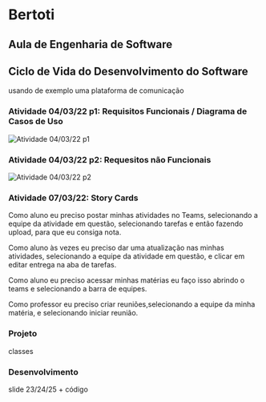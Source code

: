 # Bertoti

## Aula de Engenharia de Software


## Ciclo de Vida do Desenvolvimento do Software
usando de exemplo uma plataforma de comunicação

### Atividade 04/03/22 p1: Requisitos Funcionais / Diagrama de Casos de Uso
![Atividade 04/03/22 p1](https://github.com/MrZeroLeft/Bertoti/blob/main/Atividade%20EdS%2004.03.22%20p1.png)


### Atividade 04/03/22 p2: Requesitos não Funcionais
![Atividade 04/03/22 p2](https://github.com/MrZeroLeft/Bertoti/blob/main/Atividade%20EdS%2004.03.22%20p2.png)


### Atividade 07/03/22: Story Cards

Como aluno eu preciso postar minhas atividades no Teams, selecionando a equipe da atividade em questão, selecionando tarefas e então fazendo upload, para que eu consiga nota.

Como aluno às vezes eu preciso dar uma atualização nas minhas atividades, selecionando a equipe da atividade em questão, e clicar em editar entrega na aba de tarefas.

Como aluno eu preciso acessar minhas matérias eu faço isso abrindo o teams e selecionando a barra de equipes.

Como professor eu preciso criar reuniões,selecionando  a equipe da minha matéria, e selecionando iniciar reunião.

### Projeto
classes

### Desenvolvimento
slide 23/24/25 + código
